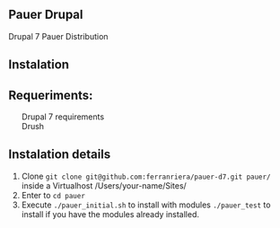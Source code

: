 <article class="markdown-body entry-content" itemprop="mainContentOfPage">
<h1>
<a id="user-content-drupalcat" class="anchor" href="#drupalcat" aria-hidden="true"><span class="octicon octicon-link"></span></a>Pauer Drupal</h1>

<p>Drupal 7 Pauer Distribution</p>

<h1>
<a id="user-content-installació" class="anchor" href="#installaci%C3%B3" aria-hidden="true"><span class="octicon octicon-link"></span></a>Instalation</h1>

<h2>
<a id="user-content-pre-requisits" class="anchor" href="#pre-requisits" aria-hidden="true"><span class="octicon octicon-link"></span></a>Requeriments:</h2>

<ul class="task-list">
<li>Drupal 7 requirements</li>
<li>Drush</li>
</ul>

<h2>
<a id="user-content-instruccions-dinstallació" class="anchor" href="#instruccions-dinstallaci%C3%B3" aria-hidden="true"><span class="octicon octicon-link"></span></a>Instalation details</h2>

<ol class="task-list">
<li>Clone <code>git clone git@github.com:ferranriera/pauer-d7.git pauer/</code> inside a Virtualhost /Users/your-name/Sites/</li>
<li>Enter to <code>cd pauer</code>
</li>
<li>Execute <code>./pauer_initial.sh</code> to install with modules <code>./pauer_test</code> to install if you have the modules already installed.
</li>
</ol>
</article>
